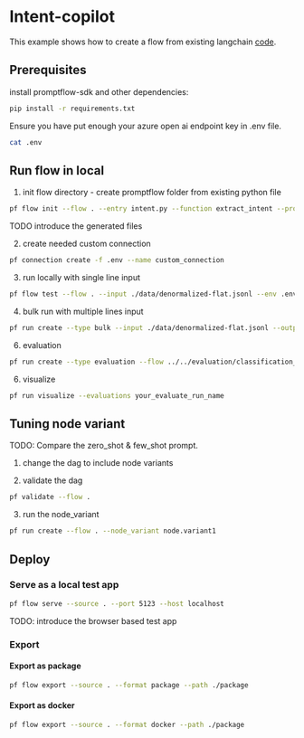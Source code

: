 # Intent-copilot
This example shows how to create a flow from existing langchain [code](./intent.py). 

## Prerequisites

install promptflow-sdk and other dependencies:
```bash
pip install -r requirements.txt
```

Ensure you have put enough your azure open ai endpoint key in .env file.
```bash
cat .env
```

## Run flow in local

1. init flow directory - create promptflow folder from existing python file
```bash
pf flow init --flow . --entry intent.py --function extract_intent --prompt-template user_prompt_template=user_intent_zero_shot.md
```
TODO introduce the generated files

2. create needed custom connection
```bash
pf connection create -f .env --name custom_connection
```

3. run locally with single line input
```bash
pf flow test --flow . --input ./data/denormalized-flat.jsonl --env .env
```

4. bulk run with multiple lines input
```bash
pf run create --type bulk --input ./data/denormalized-flat.jsonl --output ./outputs/ --env .env
```

6. evaluation
```bash
pf run create --type evaluation --flow ../../evaluation/classification_accuracy_evaluation --input ./data/denormalized-flat.jsonl --bulk-run-output ./outputs/ --eval-output ./outputs/eval_output.jsonl --column-mapping "groundtruth=data.intent,prediction=variants.output.output"
```

6. visualize
```bash
pf run visualize --evaluations your_evaluate_run_name
```

## Tuning node variant
TODO: Compare the zero_shot & few_shot prompt.

1. change the dag to include node variants

2. validate the dag
```bash
pf validate --flow .
```

3. run the node_variant
```bash
pf run create --flow . --node_variant node.variant1
```

## Deploy 

### Serve as a local test app

```bash
pf flow serve --source . --port 5123 --host localhost
```

TODO: introduce the browser based test app 

### Export

#### Export as package

```bash
pf flow export --source . --format package --path ./package
```

#### Export as docker
```bash
pf flow export --source . --format docker --path ./package
```